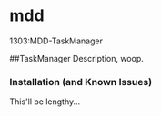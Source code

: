 mdd
===

1303:MDD-TaskManager

##TaskManager
Description, woop.

### Installation (and Known Issues)
This'll be lengthy...
